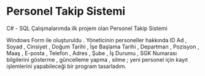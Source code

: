 # Personel Takip Sistemi

C# - SQL Çalışmalarımda ilk projem olan Personel Takip Sistemi

Windows Form ile oluşturuldu . Yöneticinin personeller hakkında ID Ad , Soyad , Cinsiyet , Doğum Tarihi , İşe Başlama Tarihi , Departman , Pozisyon ,
Maaş , E-posta , Telefon , Adres , Şube , İş Durumu , SGK Numarası bilgilerini gösterme , güncelleme yapma , silme ; yeni personel için kayıt işlemlerini yapabileceği bir program tasarladım.
